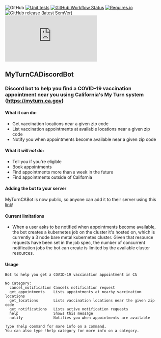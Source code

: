 ![GitHub](https://img.shields.io/github/license/adamjenkins1/MyTurnCADiscordBot) 
[![Unit tests](https://img.shields.io/github/workflow/status/adamjenkins1/MyTurnCADiscordBot/Unit%20tests?label=unit%20tests)](https://github.com/adamjenkins1/MyTurnCADiscordBot/actions/workflows/unit-tests.yml)
[![GitHub Workflow Status](https://img.shields.io/github/workflow/status/adamjenkins1/MyTurnCADiscordBot/Docker%20Build%20and%20Push%20on%20push)](https://github.com/adamjenkins1/MyTurnCADiscordBot/actions/workflows/docker-build-and-push.yml)
[![Requires.io](https://img.shields.io/requires/github/adamjenkins1/MyTurnCADiscordBot/main)](https://requires.io/github/adamjenkins1/MyTurnCADiscordBot/requirements/?branch=main)
![GitHub release (latest SemVer)](https://img.shields.io/github/v/release/adamjenkins1/MyTurnCADiscordBot?sort=semver)
![Discord Bot status](https://img.shields.io/badge/dynamic/json?logo=discord&label=MyTurnCABot&query=%24.members[%3F(%40.username%20%3D%3D%20%22MyTurnCABot%22)].status&url=https%3A%2F%2Fdiscord.com%2Fapi%2Fguilds%2F815762834013028353%2Fwidget.json)

## MyTurnCADiscordBot
### Discord bot to help you find a COVID-19 vaccination appointment near you using California's My Turn system (https://myturn.ca.gov)

#### What it can do: 
  * Get vaccination locations near a given zip code
  * List vaccination appointments at available locations near a given zip code
  * Notify you when appointments become available near a given zip code 
#### What it *will not* do: 
  * Tell you if you're eligible
  * Book appointments 
  * Find appointments more than a week in the future
  * Find appointments outside of California

#### Adding the bot to your server
MyTurnCABot is now public, so anyone can add it to their server using this [link](https://discord.com/api/oauth2/authorize?client_id=814292600747458600&permissions=67584&scope=bot)!


#### Current limitations
  * When a user asks to be notified when appointments become available, the bot creates a kubernetes job on the cluster it's hosted on, which is 
    currently a 3 node bare metal kubernetes cluster. Given that resource requests have been set in the job spec, the number of concurrent
    notification jobs the bot can create is limited by the available cluster resources.

#### Usage
```
Bot to help you get a COVID-19 vaccination appointment in CA

No Category:
  cancel_notification Cancels notification request
  get_appointments    Lists appointments at nearby vaccination locations
  get_locations       Lists vaccination locations near the given zip code
  get_notifications   Lists active notification requests
  help                Shows this message
  notify              Notifies you when appointments are available

Type !help command for more info on a command.
You can also type !help category for more info on a category.
```
